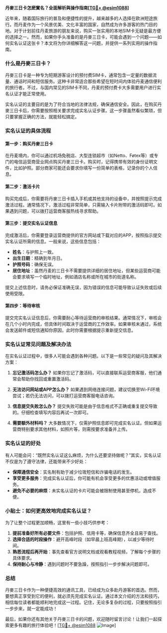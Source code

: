 **丹麥三日卡怎麽實名？全面解析與操作指南[[TG💪+ @esim1088](https://t.me/s/esim1088)]**

近年来，随着国际旅行的普及和便捷性的提升，越来越多的人选择在欧洲短途旅行。而丹麦作为一个风景优美、文化丰富的国家，自然成为许多游客的热门目的地。对于计划前往丹麦旅游的朋友来说，购买一张实用的本地SIM卡无疑是最方便的选择之一。然而，如果你手头准备的是丹麥三日卡，可能会遇到一个问题——如何实名认证这张卡？本文将为你详细解答这一问题，并提供一系列实用的操作指南。

### 什么是丹麥三日卡？

丹麥三日卡是一种专为短期游客设计的预付费SIM卡，通常包含一定量的数据流量、通话时间和短信服务。这种卡非常适合那些希望在短时间内体验丹麦通信便利的旅行者。不过，与国内常见的SIM卡不同，丹麦的预付费卡大多需要用户进行实名认证才能正常使用。

实名认证的主要目的是为了符合当地的法律法规，确保通信安全。因此，在购买丹麥三日卡后，你需要按照相关要求完成实名认证步骤。这一步骤虽然看似繁琐，但只要掌握正确的方法，就能轻松搞定。

### 实名认证的具体流程

#### 第一步：购买丹麥三日卡
在丹麦境内，你可以通过机场免税店、大型连锁超市（如Netto、Føtex等）或专门的电信运营商营业网点购买丹麥三日卡。购买时，记得携带有效的身份证明文件，比如护照。部分商家可能还会要求你填写一份简单的表格，记录你的个人信息。

#### 第二步：激活卡片
购买完成后，你需要将丹麥三日卡插入手机或其他支持的设备中，并按照提示完成激活过程。通常情况下，激活过程非常简单，只需输入卡片附带的激活码即可。如果遇到问题，可以拨打运营商客服热线寻求帮助。

#### 第三步：提交实名认证信息
完成激活后，你需要登录运营商提供的官方网站或下载对应的APP，按照指示提交实名认证所需的信息。一般来说，这些信息包括：

- **姓名**：与护照上一致。
- **出生日期**：精确到年月日。
- **护照号码**：确保无误。
- **居住地址**：虽然丹麦的三日卡不需要提供详细的居住地址，但某些运营商可能会要求填写一个临时地址，例如酒店名称或所在城市的街道名称。

提交上述信息时，请务必保证准确无误，因为错误的信息可能导致认证失败或后续使用受限。

#### 第四步：等待审核
提交完实名认证信息后，你需要耐心等待运营商的审核结果。通常情况下，审核会在几个小时内完成，但具体时间取决于运营商的工作效率。如果审核未通过，系统会发送邮件或短信通知你原因，此时你需要根据提示重新提交信息。

### 实名认证常见问题及解决办法

在实名认证过程中，很多人可能会遇到各种问题。以下是一些常见的疑问及其解决方案：

1. **忘记激活码怎么办？**
   如果你忘记了激活码，可以直接联系运营商客服，他们通常会帮助你找回或重置激活码。

2. **无法访问网站或APP怎么办？**
   如果遇到网络连接问题，建议切换至Wi-Fi环境尝试；若仍无法访问，可以拨打运营商客服电话咨询。

3. **信息提交失败怎么办？**
   提交失败可能是由于信息格式不正确或重复提交导致的。仔细检查填写内容后再试一次即可。

4. **需要额外材料吗？**
   大多数情况下，仅需护照信息即可完成实名认证。但如果运营商特别要求其他材料，如照片等，则需按要求准备并上传。

### 实名认证的好处

有人可能会问：“既然实名认证这么麻烦，为什么还要坚持做呢？”其实，实名认证不仅是为了遵守法律，还能带来不少好处：

- **保障通信安全**：实名制有助于减少垃圾短信和诈骗电话的发生。
- **享受更多服务**：完成实名认证后，你可能有机会享受更多的优惠活动或增值服务。
- **避免不必要的麻烦**：未实名认证的卡片可能会被限制使用甚至停机，造成不便。

### 小贴士：如何更高效地完成实名认证？

为了让整个过程更加顺畅，这里有一些小技巧供参考：

1. **提前准备好所有必要文件**：包括护照、信用卡等，确保信息齐全且易于查找。
2. **选择合适的时段操作**：避开高峰时段（如早晨上班高峰期），以减少等待时间。
3. **熟悉流程后再开始**：事先查看官方说明文档或观看教程视频，了解每个步骤的具体要求。
4. **保持耐心与冷静**：遇到问题时不要急躁，按照指引一步步解决问题即可。

### 总结

丹麥三日卡作为一种便捷高效的通讯工具，已经成为众多赴丹游客的首选。然而，要想真正享受到它的便利，就必须先完成实名认证。通过本文介绍的方法和技巧，相信每位读者都能顺利地完成这一过程。记住，无论多复杂的过程，只要按照指引一步步来，就一定能成功！

最后，如果你还有其他关于丹麥三日卡的问题，欢迎随时留言讨论！让我们一起探索更多有趣的旅行体验吧！[[TG💪+ @esim1088](https://t.me/s/esim1088) ![Image](https://i.postimg.cc/4NQfJmqS/Snipaste-2025-05-13-00-14-12.png)]